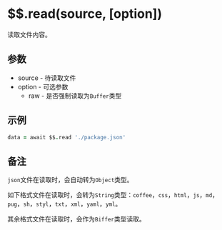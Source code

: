 # $$.read(source, [option])

读取文件内容。

## 参数

- source - 待读取文件
- option - 可选参数
  - raw - 是否强制读取为`Buffer`类型

## 示例

```coffeescript
data = await $$.read './package.json'
```

## 备注

`json`文件在读取时，会自动转为`Object`类型。

如下格式文件在读取时，会转为`String`类型：`coffee`，`css`，`html`，`js`，`md`，`pug`，`sh`，`styl`，`txt`，`xml`，`yaml`，`yml`。

其余格式文件在读取时，会作为`Biffer`类型读取。